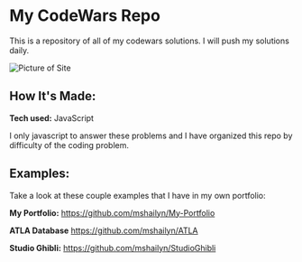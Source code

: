 # My CodeWars Repo
This is a repository of all of my codewars solutions. I will push my solutions daily.

![Picture of Site](https://www.codewars.com/users/mshailyn/badges/large "My curent CodeWars rating")

## How It's Made:

**Tech used:** JavaScript

I only javascript to answer these problems and I have organized this repo by difficulty of the coding problem. 


## Examples:
Take a look at these couple examples that I have in my own portfolio:

**My Portfolio:** https://github.com/mshailyn/My-Portfolio

**ATLA Database** https://github.com/mshailyn/ATLA

**Studio Ghibli:** https://github.com/mshailyn/StudioGhibli